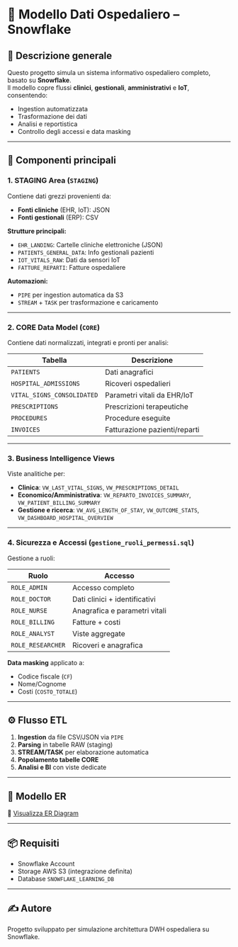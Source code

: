 
# 🏥 Modello Dati Ospedaliero – Snowflake

## 📘 Descrizione generale
Questo progetto simula un sistema informativo ospedaliero completo, basato su **Snowflake**.  
Il modello copre flussi **clinici**, **gestionali**, **amministrativi** e **IoT**, consentendo:
- Ingestion automatizzata
- Trasformazione dei dati
- Analisi e reportistica
- Controllo degli accessi e data masking

---

## 📁 Componenti principali

### 1. STAGING Area (`STAGING`)
Contiene dati grezzi provenienti da:
- **Fonti cliniche** (EHR, IoT): JSON
- **Fonti gestionali** (ERP): CSV

**Strutture principali:**
- `EHR_LANDING`: Cartelle cliniche elettroniche (JSON)
- `PATIENTS_GENERAL_DATA`: Info gestionali pazienti
- `IOT_VITALS_RAW`: Dati da sensori IoT
- `FATTURE_REPARTI`: Fatture ospedaliere

**Automazioni:**
- `PIPE` per ingestion automatica da S3
- `STREAM` + `TASK` per trasformazione e caricamento

---

### 2. CORE Data Model (`CORE`)
Contiene dati normalizzati, integrati e pronti per analisi:

| Tabella                 | Descrizione |
|-------------------------|-------------|
| `PATIENTS`              | Dati anagrafici |
| `HOSPITAL_ADMISSIONS`   | Ricoveri ospedalieri |
| `VITAL_SIGNS_CONSOLIDATED` | Parametri vitali da EHR/IoT |
| `PRESCRIPTIONS`         | Prescrizioni terapeutiche |
| `PROCEDURES`            | Procedure eseguite |
| `INVOICES`              | Fatturazione pazienti/reparti |

---

### 3. Business Intelligence Views
Viste analitiche per:

- **Clinica**: `VW_LAST_VITAL_SIGNS`, `VW_PRESCRIPTIONS_DETAIL`
- **Economico/Amministrativa**: `VW_REPARTO_INVOICES_SUMMARY`, `VW_PATIENT_BILLING_SUMMARY`
- **Gestione e ricerca**: `VW_AVG_LENGTH_OF_STAY`, `VW_OUTCOME_STATS`, `VW_DASHBOARD_HOSPITAL_OVERVIEW`

---

### 4. Sicurezza e Accessi (`gestione_ruoli_permessi.sql`)
Gestione a ruoli:

| Ruolo           | Accesso                                  |
|------------------|-------------------------------------------|
| `ROLE_ADMIN`     | Accesso completo                         |
| `ROLE_DOCTOR`    | Dati clinici + identificativi            |
| `ROLE_NURSE`     | Anagrafica e parametri vitali            |
| `ROLE_BILLING`   | Fatture + costi                          |
| `ROLE_ANALYST`   | Viste aggregate                          |
| `ROLE_RESEARCHER`| Ricoveri e anagrafica                    |

**Data masking** applicato a:
- Codice fiscale (`CF`)
- Nome/Cognome
- Costi (`COSTO_TOTALE`)

---

## ⚙️ Flusso ETL

1. **Ingestion** da file CSV/JSON via `PIPE`
2. **Parsing** in tabelle RAW (staging)
3. **STREAM/TASK** per elaborazione automatica
4. **Popolamento tabelle CORE**
5. **Analisi e BI** con viste dedicate

---

## 🧩 Modello ER

📎 [Visualizza ER Diagram](hospital_er_model.png)

---


## 📦 Requisiti

- Snowflake Account
- Storage AWS S3 (integrazione definita)
- Database `SNOWFLAKE_LEARNING_DB`

---

## ✍️ Autore

Progetto sviluppato per simulazione architettura DWH ospedaliera su Snowflake.
